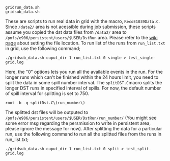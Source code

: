 ```
gridrun_data.sh
gridsub_data.sh
```
These are scripts to run real data in grid with the macro, `RecoE1039Data.C`. Since `/data2/` area is not acessible during job submission, these scripts assume you copied the dst data files from `/data2/` area to `/pnfs/e906/persistent/users/$USER/DstRun` area. Please refer to the [wiki page](https://github.com/E1039-Collaboration/e1039-wiki/wiki/data-file-on-grid) about setting the file location. To run list of the runs from `run_list.txt` in grid, use the following command;
```
./gridsub_data.sh ouput_dir 1 run_list.txt 0 single > test_single-grid.log
```
Here, the "0" options lets you run all the available events in the run. For the longer runs which can't be finished within the 24 hours limit, you need to split the data in some spill number interval. The `splitDST.C`macro
splits the longer DST runs in specified interval of spills. For now, the default number of spill interval for splitting is set to 750. 

```
root -b -q splitDst.C\(run_number\)
```

The splitted dst files will be outputed to `/pnfs/e906/persistent/users/$USER/DstRun/run_number/` (You might see some error msg regarding the persmission to write in persistent area, please ignore the message for now). After splitting the data for a particular run, use the following command to run all the splitted files from the runs in run_list.txt;

```
./gridsub_data.sh ouput_dir 1 run_list.txt 0 split > test_split-grid.log
```

